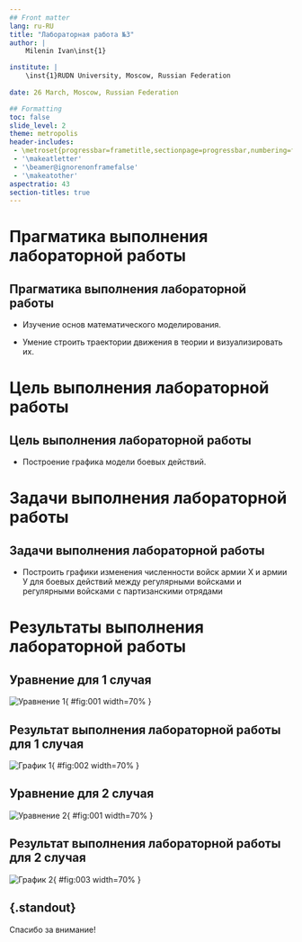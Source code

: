 ```yaml
---
## Front matter
lang: ru-RU
title: "Лабораторная работа №3"
author: |
	Milenin Ivan\inst{1}

institute: |
	\inst{1}RUDN University, Moscow, Russian Federation
	
date: 26 March, Moscow, Russian Federation

## Formatting
toc: false
slide_level: 2
theme: metropolis
header-includes: 
 - \metroset{progressbar=frametitle,sectionpage=progressbar,numbering=fraction}
 - '\makeatletter'
 - '\beamer@ignorenonframefalse'
 - '\makeatother'
aspectratio: 43
section-titles: true
---
```


# Прагматика выполнения лабораторной работы 

## Прагматика выполнения лабораторной работы 

- Изучение основ математического моделирования.

- Умение строить траектории движения в теории и визуализировать их.

# Цель выполнения лабораторной работы

## Цель выполнения лабораторной работы

- Построение графика модели боевых действий.

# Задачи выполнения лабораторной работы

## Задачи выполнения лабораторной работы

- Построить графики изменения численности войск армии Х и армии У для
боевых действий между регулярными войсками и регулярными войсками с партизанскими отрядами 

# Результаты выполнения лабораторной работы

## Уравнение для 1 случая

![Уравнение 1](image/1.png){ #fig:001 width=70% }

## Результат выполнения лабораторной работы для 1 случая

![График 1](image/2.png){ #fig:002 width=70% }

## Уравнение для 2 случая

![Уравнение 2](image/3.png){ #fig:001 width=70% }

## Результат выполнения лабораторной работы для 2 случая

![График 2](image/4.png){ #fig:003 width=70% }

## {.standout}

Спасибо за внимание!
